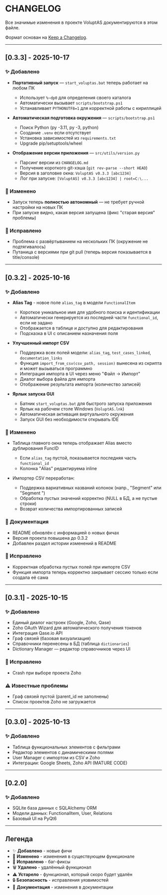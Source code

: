 # CHANGELOG

Все значимые изменения в проекте VoluptAS документируются в этом файле.

Формат основан на [Keep a Changelog](https://keepachangelog.com/en/1.0.0/).

---

## [0.3.3] - 2025-10-17

### ✨ Добавлено
- **Портативный запуск** — `start_voluptas.bat` теперь работает на любом ПК
  - Использует `%~dp0` для определения своего каталога
  - Автоматически вызывает `scripts/bootstrap.ps1`
  - Устанавливает `PYTHONUTF8=1` для корректной работы с кириллицей

- **Автоматическая подготовка окружения** — `scripts/bootstrap.ps1`
  - Поиск Python (py -3.11, py -3, python)
  - Создание `.venv` если отсутствует
  - Установка зависимостей из `requirements.txt`
  - Upgrade pip/setuptools/wheel

- **Отображение версии приложения** — `src/utils/version.py`
  - Парсинг версии из `CHANGELOG.md`
  - Получение короткого git-хэша (`git rev-parse --short HEAD`)
  - Версия в заголовке окна: `VoluptAS v0.3.3 [abc1234]`
  - Лог при запуске: `[VoluptAS] v0.3.3 [abc1234] | root=C:\...`

### 🔧 Изменено
- Запуск теперь **полностью автономный** — не требует ручной настройки на новых ПК
- При запуске видно, какая версия запущена (фикс "старая версия" проблемы)

### 🐛 Исправлено
- Проблема с развёртыванием на нескольких ПК (окружение не подтягивалось)
- Путаница с версиями при git pull (теперь версия показывается в title/console)

---

## [0.3.2] - 2025-10-16

### ✨ Добавлено
- **Alias Tag** - новое поле `alias_tag` в модели `FunctionalItem`
  - Короткое уникальное имя для удобного поиска и идентификации
  - Автоматически генерируется из последней части `functional_id`, если не задано
  - Отображается в таблице и доступно для редактирования
  - Подсказка в UI с описанием назначения поля

- **Улучшенный импорт CSV**
  - Поддержка всех полей модели: `alias_tag`, `test_cases_linked`, `documentation_links`
  - Функция `import_from_csv(csv_path, session)` вынесена из скрипта и может вызываться программно
  - Интеграция импорта в UI через меню "Файл → Импорт"
  - Диалог выбора файла для импорта
  - Отображение результата импорта (количество записей)

- **Ярлык запуска GUI**
  - Батник `start_voluptas.bat` для быстрого запуска приложения
  - Ярлык на рабочем столе Windows (`VoluptAS.lnk`)
  - Автоматическая активация виртуального окружения
  - Запуск GUI без необходимости открывать IDE

### 🔧 Изменено
- Таблица главного окна теперь отображает Alias вместо дублирования FuncID
  - Если `alias_tag` пустой, показывается последняя часть `functional_id`
  - Колонка "Alias" редактируема inline

- Импортер CSV переработан:
  - Поддержка вариативных названий колонок (напр., "Segment" или "Segment ")
  - Обработка пустых значений корректно (NULL в БД, а не пустые строки)
  - Возврат количества импортированных записей

### 📝 Документация
- README обновлён с информацией о новых фичах
- Версия проекта повышена до 0.3.2
- Добавлен раздел истории изменений в README

### 🐛 Исправлено
- Корректная обработка пустых полей при импорте CSV
- Функция импорта теперь корректно закрывает сессию только если создала её сама

---

## [0.3.1] - 2025-10-15

### ✨ Добавлено
- Единый диалог настроек (Google, Zoho, Qase)
- Zoho OAuth Wizard для автоматического получения токенов
- Интеграция Qase.io API
- Граф связей (базовая визуализация)
- Справочники перенесены в БД (таблица `dictionaries`)
- Dictionary Manager — редактор справочников через UI

### 🐛 Исправлено
- Crash при выборе проекта Zoho

### ⚠️ Известные проблемы
- Граф связей пустой (parent_id не заполнены)
- Список проектов Zoho не загружается

---

## [0.3.0] - 2025-10-13

### ✨ Добавлено
- Таблица функциональных элементов с фильтрами
- Редактор элементов с динамическими полями
- User Manager с импортом из CSV и Zoho
- Интеграции: Google Sheets, Zoho API (MATURE CODE)

---

## [0.2.0]

### ✨ Добавлено
- SQLite база данных с SQLAlchemy ORM
- Модели данных: FunctionalItem, User, Relations
- Базовый UI на PyQt6

---

## Легенда

- ✨ **Добавлено** - новые фичи
- 🔧 **Изменено** - изменения в существующем функционале
- 🐛 **Исправлено** - баг-фиксы
- 🗑️ **Удалено** - удалённый функционал
- ⚠️ **Устарело** - функционал, который скоро будет удалён
- 🔒 **Безопасность** - исправления уязвимостей
- 📝 **Документация** - изменения в документации
